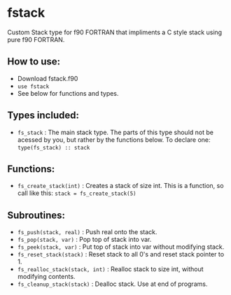 # fstack
Custom Stack type for f90 FORTRAN that impliments a C style stack using pure f90 FORTRAN.

## How to use:
* Download fstack.f90
* `use fstack`
* See below for functions and types.

## Types included:
* `fs_stack` : The main stack type. The parts of this type should not be acessed by you, but rather by the functions below. To declare one: `type(fs_stack) :: stack`

## Functions:
* `fs_create_stack(int)` : Creates a stack of size int. This is a function, so call like this: `stack = fs_create_stack(5)`

## Subroutines:
* `fs_push(stack, real)` : Push real onto the stack.
* `fs_pop(stack, var)` : Pop top of stack into var.
* `fs_peek(stack, var)` : Put top of stack into var without modifying stack.
* `fs_reset_stack(stack)` : Reset stack to all 0's and reset stack pointer to 1.
* `fs_realloc_stack(stack, int)` : Realloc stack to size int, without modifying contents.
* `fs_cleanup_stack(stack)` : Dealloc stack. Use at  end of programs.
